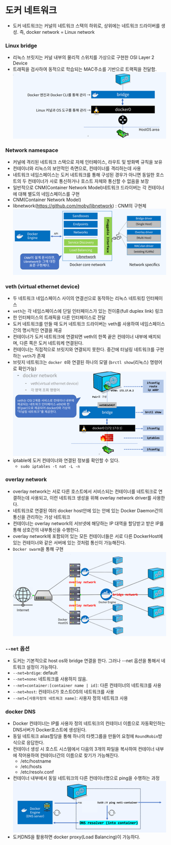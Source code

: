 # 도커 네트워크
- 도커 네트워크는 커널의 네트워크 스택의 하위로, 상위에는 네트워크 드라이버를 생성. 즉, docker network = Linux network
### Linux bridge
  - 리눅스 브릿지는 커널 내부의 물리적 스위치를 가상으로 구현한 OSI Layer 2 Device
  - 트래픽을 검사하여 동적으로 학습되는 MAC주소를 기반으로 트랙픽을 전달함.
    ![img.png](../md_resource/docker_network.png)
### Network namespace
  - 커널에 격리된 네트워크 스택으로 자체 인터페이스, 라우트 및 방화벽 규칙을 보유
  - 컨테이너와 리눅스의 보안적인 측면으로, 컨테이너를 격리하는데 사용
  - 네트워크 네임스페이스는 도커 네트워크를 통해 구성된 경우가 아니면 동일한 호스트의 두 컨테이너가 사로 통신하거나 호스트 자체와 통신할 수 없음을 보장
  - 일반적으로 CNM(Container Network Model)네트워크 드라이버는 각 컨테이너에 대해 별도의 네임스페이스를 구현
  - CNM(Container Network Model)
  - libnetwork(https://github.com/moby/libnetwork) : CNM의 구현체
    ![img_2.png](../md_resource/docker_libnetwork.png)
### veth (virtual ethernet device)
  - 두 네트워크 네임스페이스 사이의 연결선으로 동작하는 리눅스 네트워킹 인터페이스
  - `veth`는 각 네임스페이스에 단일 인터페이스가 있는 전이중(full duplex link) 링크
  - 한 인터페이스의 트래픽을 다른 인터페이스로 전달
  - 도커 네트워크를 만들 때 도커 네트워크 드라이버는 veth를 사용하여 네임스페이스간의 명시적인 연결을 제공
  - 컨테이너가 도커 네트워크에 연결되면 veth의 한쪽 끝은 컨테이너 내부에 배치되며, 다른 쪽은 도커 네트워케 연결된다.
  - 컨테이너는 직접적으로 브릿지와 연결되지 못한다. 중간에 터널링 네트워크를 구현하는 `veth`가 존재
  - 브릿지 네트워크는 `docker 0`와 연결된 하나의 모델 (`brctl show`(리눅스) 명령어로 확인가능)
 ![img_1.png](../md_resource/docker_veth.png)
  - iptable에 도커 컨테이너와 연결된 정보를 확인할 수 있다.
    - `sudo iptables -t nat -L -n`
### overlay network
  - overlay network는 서로 다른 호스트에서 서비스되는 컨테이너를 네트워크로 연결하는데 사용되고, 이런 네트워크 생성을 위해 overlay network driver를 사용한다.
  - 네트워크로 연결된 여러 docker host안에 있는 안에 있는 Docker Daemon간의 통신을 관리하는 가상 네트워크
  - 컨테이너는 overlay network의 서브넷에 해당하는 IP 대역을 할당받고 받은 IP를 통해 상호간의 내부통신을 수행한다.
  - overlay network에 포함되어 있는 모든 컨테이너들은 서로 다른 DockerHost에 있는 컨테이너와 같은 서버에 있는 것처럼 통신이 가능해진다.
  - `Docker swarm`을 통해 구현
  ![img.png](../md_resource/docker_overlay_network.png)
### `--net` 옵션
- 도커는 기본적으로 host os와 bridge 연결을 한다. 그러나 --net 옵션을 통해서 네트워크 설정이 가능하다.
- `--net=brdige`: default
- `--net=none`: 네트워크를 사용하지 않음.
- `--net=container:[container name | id]`: 다른 컨테이너의 네트워크를 사용
- `--net=host`: 컨테이너가 호스트OS의 네트워크를 사용
- `--net=[사용자정의 네트워크 name]`: 사용자 정의 네트워크 사용

### docker DNS
- Docker 컨테이너는 IP를 사용자 정의 네트워크의 컨테이너 이름으로 자동확인하는 DNS서버가 Docker호스트에 생성된다.
- 동일 네트워크 alias할당을 통해 하나의 타켓그룹을 만들어 요청에 `RoundRobin`방식으로 응답한다.
- 컨테이너 생성 시 호스트 시스템에서 다음의 3개의 파일을 복사하여 컨테이너 내부에 작어용하여 컨테이너간의 이름으로 찾기가 가능해진다.
  - /etc/hostname
  - /etc/hosts
  - /etc/resolv.conf
- 컨테이너 내부에서 동일 네트워크의 다른 컨테이너명으로 ping을 수행하는 과정
  ![img.png](../md_resource/docker_network_dns.png)
- 도커DNS을 활용하면 docker proxy(Load Balancing)이 가능하다.

